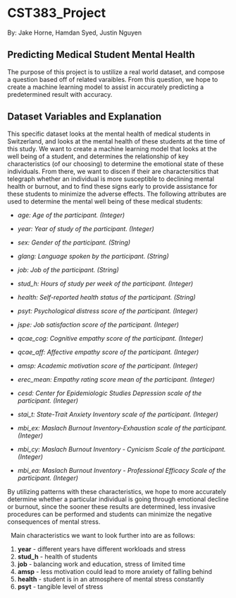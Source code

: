 # CST383_Project
By: Jake Horne, Hamdan Syed, Justin Nguyen

## Predicting Medical Student Mental Health

The purpose of this project is to ustilize a real world dataset, and compose a question based off of related varaibles. From this question, we hope to create a machine learning model to assist in accurately predicting a predetermined result with accuracy.

## Dataset Variables and Explanation

This specific dataset looks at the mental health of medical students in Switzerland, and looks at the mental health of these students at the time of this study. We want to create a machine learning model that looks at the well being of a student, and determines the relationship of key characteristics (of our choosing) to determine the emotional state of these individuals. From there, we want to discen if their are charactersitics that telegraph whether an individual is more susceptible to declining mental health or burnout, and to find these signs early to provide assistance for these students to minimize the adverse effects. The following attributes are used to determine the mental well being of these medical students:

<i>
  
* age: Age of the participant. (Integer)

* year: Year of study of the participant. (Integer)

* sex: Gender of the participant. (String)

* glang: Language spoken by the participant. (String)

* job: Job of the participant. (String)

* stud_h: Hours of study per week of the participant. (Integer)

* health: Self-reported health status of the participant. (String)

* psyt: Psychological distress score of the participant. (Integer)

* jspe: Job satisfaction score of the participant. (Integer)

* qcae_cog: Cognitive empathy score of the participant. (Integer)

* qcae_aff: Affective empathy score of the participant. (Integer)

* amsp: Academic motivation score of the participant. (Integer)

* erec_mean: Empathy rating score mean of the participant. (Integer)

* cesd: Center for Epidemiologic Studies Depression scale of the participant. (Integer)

* stai_t: State-Trait Anxiety Inventory scale of the participant. (Integer)

* mbi_ex: Maslach Burnout Inventory-Exhaustion scale of the participant. (Integer)

* mbi_cy: Maslach Burnout Inventory - Cynicism Scale of the participant. (Integer)

* mbi_ea: Maslach Burnout Inventory - Professional Efficacy Scale of the participant. (Integer)
</i>



By utilizing patterns with these characteristics, we hope to more accurately determine whether a particular individual is going through emotional decline or burnout, since the sooner these results are determined, less invasive procedures can be performed and students can minimize the negative consequences of mental stress.

&nbsp;
Main characteristics we want to look further into are as follows:

1. <b>year</b> - different years have different workloads and stress
2. <b>stud_h</b> - health of students
3. <b>job</b> - balancing work and education, stress of limited time
4. <b>amsp</b> - less motivation could lead to more anxiety of falling behind
5. <b>health</b> - student is in an atmosphere of mental stress constantly
6. <b>psyt</b> - tangible level of stress
  

